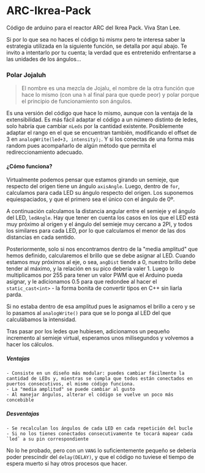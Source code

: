 # ARC-Ikrea-Pack
Código de arduino para el reactor ARC del Ikrea Pack. Viva Stan Lee.

Si por lo que sea no haces el código tú mismx pero te interesa saber la estrategia utilizada en la siguiente función, se detalla por aquí abajo. Te invito a intentarlo por tu cuenta; la verdad que es entretenido enfrentarse a las unidades de los ángulos...

### Polar Jojaluh
> El nombre es una mezcla de Jojalu, el nombre de la otra función que hace lo mismo (con una `h` al final para que quede peor) y polar porque el principio de funcionamiento son ángulos.

Es una versión del código que hace lo mismo, aunque con la ventaja de la extensibilidad. Es más fácil adaptar el código a un número distinto de ledes, solo habría que cambiar `nLeds` por la cantidad existente. Posiblemente adaptar el rango en el que se encuentran también, modificando el offset de 3 en `analogWrite(led+3, intensity);`. Y si los conectas de una forma más random pues acompañarlo de algún método que permita el redireccionamiento adecuado.

#### ¿Cómo funciona?
Virtualmente podemos pensar que estamos girando un semieje, que respecto del origen tiene un ángulo `axisAngle`. Luego, dentro de `for`, calculamos para cada LED su ángulo respecto del origen. Los suponemos equiespaciados, y que el primero sea el único con el ángulo de 0º.

A continuación calculamos la distancia angular entre el semieje y el ángulo del LED, `ledAngle`. Hay que tener en cuenta los casos en los que el LED está muy próximo al origen y el ángulo del semieje muy cercano a 2PI, y todos los similares para cada LED, por lo que calculamos el menor de las dos distancias en cada sentido.

Posteriormente, solo si nos encontramos dentro de la "media amplitud" que hemos definido, calcularemos el brillo que se debe asignar al LED. Cuando estamos muy próximos al eje, o sea, `angDist` tiende a 0, nuestro brillo debe tender al máximo, y la relación en su pico debería valer 1. Luego lo multiplicamos por 255 para tener un valor PWM que el Arduino pueda asignar, y le adicionamos 0.5 para que redondee al hacer el `static_cast<int>` - la forma bonita de convertir tipos en C++ sin liarla parda.

Si no estaba dentro de esa amplitud pues le asignamos el brillo a cero y se lo pasamos al `analogWrite()` para que se lo ponga al LED del que calculábamos la intensidad. 

Tras pasar por los ledes que hubiesen, adicionamos un pequeño incremento al semieje virtual, esperamos unos milisegundos y volvemos a hacer los cálculos.

##### Ventajas
	- Consiste en un diseño más modular: puedes cambiar fácilmente la cantidad de LEDs y, mientras se cumpla que todos están conectados en puertos consecutivos, el mismo código funciona.
	- La "media amplitud" se puede cambiar al gusto
	- Al manejar ángulos, alterar el código se vuelve un poco más concebible

##### Desventajas
	- Se recalculan los ángulos de cada LED en cada repetición del bucle
	- Si no los tienes conectados consecutivamente te tocará mapear cada `led` a su pin correspondiente

No lo he probado, pero con un `VANG` lo suficientemente pequeño se debería poder prescindir del `delay(DELAY)`, y que el código no tuviese el tiempo de espera muerto si hay otros procesos que hacer.
